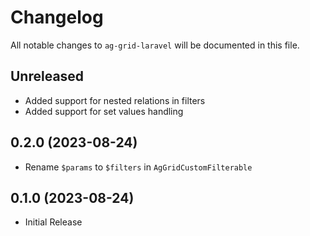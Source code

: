 # Changelog

All notable changes to `ag-grid-laravel` will be documented in this file.

## Unreleased

- Added support for nested relations in filters
- Added support for set values handling

## 0.2.0 (2023-08-24)

- Rename `$params` to `$filters` in `AgGridCustomFilterable` 

## 0.1.0 (2023-08-24)

- Initial Release


